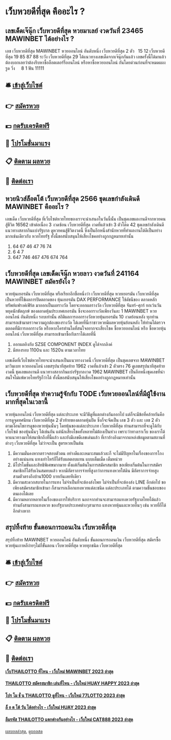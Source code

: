 # เว็บหวยดีที่สุด คืออะไร ?
## เลขเด็ดเจ๊นุ๊ก เว็บหวยดีที่สุด หวยมาเลย์ งวดวันที่ 23465 MAWINBET ได้อย่างไร ?
เลข เว็บหวยดีที่สุด MAWINBET หวยออนไลน์ อันดับหนึ่ง เว็บหวยดีที่สุด 2 ตัว   15 12 เว็บหวยดีที่สุด 19 85 87 88
ระวัง เว็บหวยดีที่สุด 29
ได้แนวทางเลขเด็ดจากเจ๊นุ๊กกันแล้ว เลขครั้งนี้ได้มาแล้ว ต้องบอกเลยว่าต้องรีบหาซื้อล็อตเตอร์รี่ออนไลน์ หรือหาซื้อหวยออนไลน์ กันโดยด่วนก่อนที่จะหมดแผง
รูด วิ่ง     8 1
ฟัน 11111

## 🛎 [เข้าสู่เว็บไซต์](https://bit.ly/3BG5bNw)
## 👉 [สมัครหวย](https://bit.ly/3BG5bNw)
## 💵 [กดรับเครดิตฟรี](https://bit.ly/3C3mvgS)
## 👑 [โปรโมชั่นมาแรง](https://bit.ly/3C3mvgS)
## 📋 [ติดตาม ผลหวย](https://bit.ly/3C3mvgS)
## 📱 [ติดต่อเรา](https://bit.ly/3C3mvgS)

## หวยนิวส์ล็อตโต้ เว็บหวยดีที่สุด 2566 ชุดเลขกำลังเดินดี MAWINBET คืออะไร ?
เลขเด็ด เว็บหวยดีที่สุด ที่เว็บไซต์หวยไทยของเราจะนำเสนอในวันนี้นั้น เป็นชุดเลขผลงานดีจากหวยคนสู้ชีวิต 16562 เข้าต่อเนื่อง 3 งวดซ้อน เว็บหวยดีที่สุด งวดที่แล้วเข้า 3 ตัวโต๊ด 42 ชุดเลขกำลังเดินดี แนวทางสลากกินแบ่งรัฐบาล ดูหวยคนสู้ชีวิตงวดนี้ ซึ่งเป็นอีกหนึ่งสำนักหวยที่ทำผลงานได้ดีเป็นอย่างมากเช่นเดียวกับ หวยไทยรัฐ ทั้งนี้ขอสนับสนุนให้เสี่ยงโชคอย่างถูกกฎหมายเท่านั้น
1. 64 67 46 47 76 74
2. 6 4 7
3. 647 746 467 476 674 764

## เว็บหวยดีที่สุด เลขเด็ดเจ๊นุ๊ก หวยลาว งวดวันที่ 241164 MAWINBET สมัครยังไง ?
หวยหุ้นเยอรมัน เว็บหวยดีที่สุด หรือเรียกอีกชื่อหนึ่งว่า เว็บหวยดีที่สุด หวยเยอรมัน เว็บหวยดีที่สุด เป็นหวยที่ใช้ผลการปิดตลาดของ หุ้นเยอรมัน DAX PERFORMANCE ใช้ดัชนีของ ตลาดหลักทรัพย์แฟรงค์เฟิร์ต มาออกเป็นผลรางวัล โดยจะออกผลรางวัล เว็บหวยดีที่สุด จันทร์-ศุกร์ ยกเว้นวันหยุดนักขัตฤกษ์ ของตลาดหุ้นประเทศเยอรมัน ซึ่งจะออกรางวัลเพียงวันละ 1 MAWINBET หวยออนไลน์ อันดับหนึ่ง รอบเท่านั้น
สถิติผลการออกรางวัลหวยหุ้นเยอรมัน 10 งวดย้อนหลัง ทุกท่านสามารถเข้ามาตรวจความถูกต้องของรางวัล ได้เลยที่นี่เราชาวหวยมีผลหวยหุ้นย้อนหลัง ให้ท่านได้ตรวจตลอดที่มีการออกรางวัล หรือหากใครท่านใดที่สนใจอยากจะเสี่ยงโชค ซื้อหวยออนไลน์ หรือ ซื้อหวยหุ้นออนไลน์ เว็บหวยดีที่สุด สามารถเข้ามาซื้อกับเราได้เลยที่นี่
1. ออกผลอิงกับ SZSE COMPONENT INDEX ดูได้จากลิงค์
2. มีสองรอบ 1100น และ 1520น ตามเวลาไทย

เลขเด็ดที่เว็บไซต์หวยไทยจะนำเสนอเป็นแนวทางงวดนี้ เว็บหวยดีที่สุด เป็นชุดเลขจาก MAWINBET มาวินเบท หวยออนไลน์ เลขสรุปนาทีสุดท้าย 1962 งวดที่แล้วเข้า 2 ตัวตรง 76 ดูเลขสรุปนาทีสุดท้ายงวดนี้ ชุดเลขผลงานดี แนวทางสลากกินแบ่งรัฐบาลงวด 1962 MAWINBET เป็นอีกหนึ่งชุดเลขที่น่าสนใจไม่แพ้หวยไทยรัฐก็ว่าได้ ทั้งนี้ขอสนับสนุนให้เสี่ยงโชคอย่างถูกกฎหมายเท่านั้น

## เว็บหวยดีที่สุด ทำความรู้จักกับ TODE เว็บหวยออนไลน์ที่มีผู้ใช้งานมากที่สุดในเวลานี้
หวยหุ้นออนไลน์ เว็บหวยดีที่สุด แต่ละประเภท จะมีวิธีดูที่แตกต่างกันออกไป แต่ก็จะมีข้อที่คล้ายกันคือ การดูจุดทศนิยม เว็บหวยดีที่สุด 2 ตัวท้ายของตลาดหุ้นปิด ซึ่งก็จะจัดเป็น เลข 3 ตัว และ เลข 2 ตัว ตามเงื่อนไขการดูของหวยหุ้นนั้นๆ โดยหุ้นของแต่ละประเภท เว็บหวยดีที่สุด ท่านสามารถที่จะดูได้กับเว็บไซต์ ของหุ้นนั้นๆ ได้เช่นกัน แต่นักเสี่ยงโชคทั้งหลายไม่ต้องเป็นห่วง เพราะว่าทางเราเว็บ ของเราได้หาแนวทางมาให้สมาชิกถึงที่นี้แล้ว และยังมีเลขดีเลขเด่นแล้ว ที่เราอ้างอิงมาจากแหล่งข้อมูลตามสถานที่ต่างๆ เว็บหวยดีที่สุด ไม่ว่าจะเป็น สูตรหวยเป็นต้น
1. มีความมั่นคงหากตรวจสอบตัวตน อย่างดีและเหมาะสมแล้วละก็ จะไม่มีปัญหาในเรื่องของการโกงอย่างแน่นอน แทงเท่าไหร่ก็ได้รับผลตอบแทน แบบเต็มเม็ด เต็มหน่วย
2. มีโปรโมชั่นและสิทธิพิเศษมากมาย ตั้งแต่เริ่มต้นในการสมัครสมาชิก ขอเพียงเริ่มต้นในการสมัครสมาชิกก็ได้รับเงินสมทบแล้ว หากมีอัตราการจ่ายที่สูงกว่าการแทงหวยใต้ดิน มีอัตราการจ่ายสูง สามตัวตรงถึงบ้าน1000 บาทกันเลยทีเดียว
3. มีความสะดวกสบายในการแทง ไม่จำเป็นที่จะต้องส่งโพย ไม่จำเป็นที่จะต้องส่ง LINE อีกต่อไป ขอเพียงสมัครสมาชิกเข้ามา ก็สามารถเลือกแทงหวยแต่ละชนิด แต่ละประเภทได้ ตามความชื่นชอบของตนเองได้เลย
4. มีความหลากหลายในเรื่องของการให้บริการ นอกจากท่านจะสามารถแทงหวยรัฐบาลไทยได้แล้ว ท่านยังสามารถแทงหวย ของรัฐบาลประเทศต่างๆสามารถ แทงหวยหุ้นและหวยอื่นๆ เช่น หวยยี่กี่ได้อีกต่างหาก

## สรุปทิ้งท้าย ขั้นตอนการถอนเงิน เว็บหวยดีที่สุด
สรุปทิ้งท้าย MAWINBET หวยออนไลน์ อันดับหนึ่ง ขั้นตอนการถอนเงิน เว็บหวยดีที่สุด สมัครซื้อหวยหุ้นเกาหลีง่ายๆไม่กี่ขั้นตอน เว็บหวยดีที่สุด หวยทุกชนิด เว็บหวยดีที่สุด

## 🛎 [เข้าสู่เว็บไซต์](https://bit.ly/3BG5bNw)
## 👉 [สมัครหวย](https://bit.ly/3BG5bNw)
## 💵 [กดรับเครดิตฟรี](https://bit.ly/3C3mvgS)
## 👑 [โปรโมชั่นมาแรง](https://bit.ly/3C3mvgS)
## 📋 [ติดตาม ผลหวย](https://bit.ly/3C3mvgS)
## 📱 [ติดต่อเรา](https://bit.ly/3C3mvgS)

#### [เว็บTHAILOTTO ที่ไหน - เว็บใหม่ MAWINBET 2023 ล่าสุด](https://atom.io/themes/เว็บthailotto%20ที่ไหน%20-%20เว็บใหม่%20mawinbet%202023%20ล่าสุด)
#### [THAILOTTO สมัครสมาชิก เล่นที่ไหน - เว็บใหม่ HUAY HAPPY 2023 ล่าสุด](https://atom.io/themes/thailotto%20สมัครสมาชิก%20เล่นที่ไหน%20-%20เว็บใหม่%20huay%20happy%202023%20ล่าสุด)
#### [โปร โม ชั่ น THAILOTTO ดูที่ไหน - เว็บใหม่ 77LOTTO 2023 ล่าสุด](https://atom.io/themes/โปร%20โม%20ชั่%20น%20thailotto%20ดูที่ไหน%20-%20เว็บใหม่%2077lotto%202023%20ล่าสุด)
#### [ล็ อ ต โต้ วัน ได้อย่างไร - เว็บใหม่ HUAY 2023 ล่าสุด](https://atom.io/themes/ล็%20อ%20ต%20โต้%20วัน%20ได้อย่างไร%20-%20เว็บใหม่%20huay%202023%20ล่าสุด)
#### [ลืมรหัส THAILOTTO แตกต่างกันอย่างไร - เว็บใหม่ CAT888 2023 ล่าสุด](https://atom.io/themes/ลืมรหัส%20thailotto%20แตกต่างกันอย่างไร%20-%20เว็บใหม่%20cat888%202023%20ล่าสุด)

[ผลบอลล่าสุด](https://siamsport.tv "ผลบอลล่าสุด"), [ดูบอลสด](https://siamsport.tv/ดูบอลสด "ดูบอลสด")